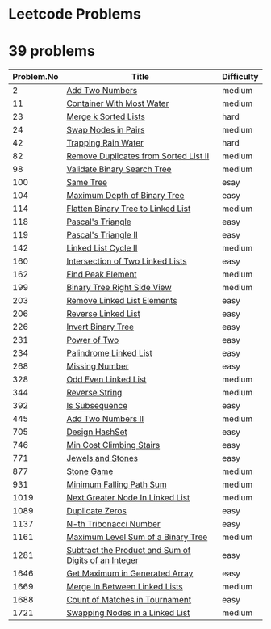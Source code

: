 # Leetcode Problems

# 39 problems

| Problem.No | Title                                                                                                                                       | Difficulty |
| ---------- | ------------------------------------------------------------------------------------------------------------------------------------------- | ---------- |
| 2          | [Add Two Numbers](https://leetcode.com/problems/add-two-numbers/)                                                                           | medium     |
| 11         | [Container With Most Water](https://leetcode.com/problems/container-with-most-water/)                                                       | medium     |
| 23         | [Merge k Sorted Lists](https://leetcode.com/problems/merge-k-sorted-lists/)                                                                 | hard       |
| 24         | [Swap Nodes in Pairs](https://leetcode.com/problems/swap-nodes-in-pairs/)                                                                   | medium     |
| 42         | [Trapping Rain Water](https://leetcode.com/problems/trapping-rain-water/)                                                                   | hard       |
| 82         | [Remove Duplicates from Sorted List II](https://leetcode.com/problems/remove-duplicates-from-sorted-list-ii/)                               | medium     |
| 98         | [ Validate Binary Search Tree](https://leetcode.com/problems/validate-binary-search-tree)                                                   | medium     |
| 100        | [Same Tree](https://leetcode.com/problems/same-tree/)                                                                                       | esay       |
| 104        | [Maximum Depth of Binary Tree](https://leetcode.com/problems/maximum-depth-of-binary-tree/)                                                 | easy       |
| 114        | [Flatten Binary Tree to Linked List](https://leetcode.com/problems/flatten-binary-tree-to-linked-list/)                                     | medium     |
| 118        | [Pascal's Triangle](https://leetcode.com/problems/pascals-triangle/)                                                                        | easy       |
| 119        | [Pascal's Triangle II](https://leetcode.com/problems/pascals-triangle-ii/)                                                                  | easy       |
| 142        | [Linked List Cycle II](https://leetcode.com/problems/linked-list-cycle-ii/)                                                                 | medium     |
| 160        | [Intersection of Two Linked Lists](https://leetcode.com/problems/intersection-of-two-linked-lists/)                                         | easy       |
| 162        | [Find Peak Element](https://leetcode.com/problems/find-peak-element/)                                                                       | medium     |
| 199        | [Binary Tree Right Side View](https://leetcode.com/problems/binary-tree-right-side-view/)                                                   | medium     |
| 203        | [Remove Linked List Elements](https://leetcode.com/problems/remove-linked-list-elements/)                                                   | easy       |
| 206        | [Reverse Linked List](https://leetcode.com/problems/reverse-linked-list/)                                                                   | easy       |
| 226        | [Invert Binary Tree](https://leetcode.com/problems/invert-binary-tree/)                                                                     | easy       |
| 231        | [Power of Two](https://leetcode.com/problems/power-of-two/)                                                                                 | easy       |
| 234        | [Palindrome Linked List](https://leetcode.com/problems/palindrome-linked-list/)                                                             | easy       |
| 268        | [Missing Number](https://leetcode.com/problems/missing-number/)                                                                             | easy       |
| 328        | [Odd Even Linked List](https://leetcode.com/problems/odd-even-linked-list/)                                                                 | medium     |
| 344        | [Reverse String](https://leetcode.com/problems/reverse-string/)                                                                             | medium     |
| 392        | [Is Subsequence](https://leetcode.com/problems/is-subsequence/)                                                                             | easy       |
| 445        | [Add Two Numbers II](https://leetcode.com/problems/add-two-numbers-ii/)                                                                     | medium     |
| 705        | [Design HashSet](https://leetcode.com/problems/design-hashset/)                                                                             | easy       |
| 746        | [Min Cost Climbing Stairs](https://leetcode.com/problems/min-cost-climbing-stairs/)                                                         | easy       |
| 771        | [Jewels and Stones](https://leetcode.com/problems/jewels-and-stones/submissions/)                                                           | easy       |
| 877        | [Stone Game](https://leetcode.com/problems/stone-game/)                                                                                     | medium     |
| 931        | [Minimum Falling Path Sum](https://leetcode.com/problems/minimum-falling-path-sum/)                                                         | medium     |
| 1019       | [Next Greater Node In Linked List](https://leetcode.com/problems/next-greater-node-in-linked-list/)                                         | medium     |
| 1089       | [Duplicate Zeros](https://leetcode.com/problems/duplicate-zeros/)                                                                           | easy       |
| 1137       | [N-th Tribonacci Number](https://leetcode.com/problems/n-th-tribonacci-number/)                                                             | easy       |
| 1161       | [Maximum Level Sum of a Binary Tree](https://leetcode.com/problems/maximum-level-sum-of-a-binary-tree/)                                     | medium     |
| 1281       | [Subtract the Product and Sum of Digits of an Integer](https://leetcode.com/problems/subtract-the-product-and-sum-of-digits-of-an-integer/) | easy       |
| 1646       | [Get Maximum in Generated Array](https://leetcode.com/problems/get-maximum-in-generated-array/)                                             | easy       |
| 1669       | [Merge In Between Linked Lists](https://leetcode.com/problems/merge-in-between-linked-lists/)                                               | medium     |
| 1688       | [Count of Matches in Tournament](https://leetcode.com/problems/count-of-matches-in-tournament/)                                             | easy       |
| 1721       | [Swapping Nodes in a Linked List](https://leetcode.com/problems/swapping-nodes-in-a-linked-list/)                                           | medium     |
